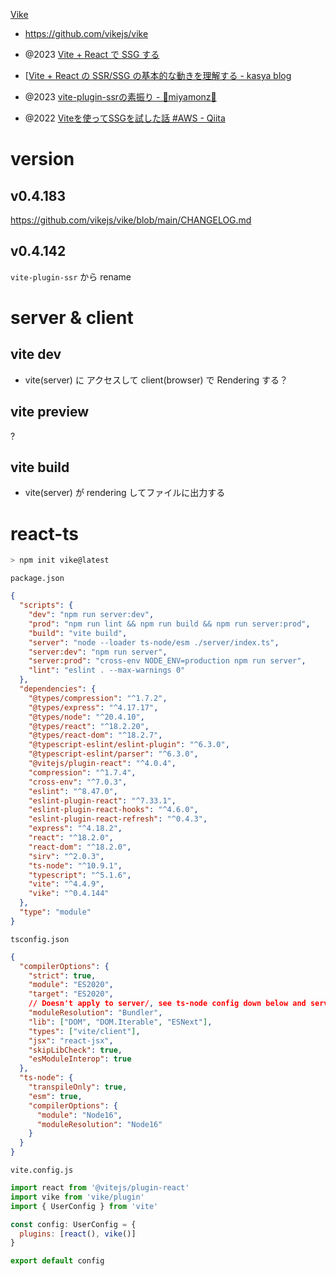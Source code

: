 [Vike](https://vike.dev/)

- https://github.com/vikejs/vike

- @2023 [Vite + React で SSG する](https://kasyalog.site/blog/vite-react-ssg-with-vite-plugin-ssr/)
- [[Vite + React の SSR/SSG の基本的な動きを理解する - kasya blog](https://kasyalog.site/blog/vite-react-ssr-ssg-basic/)

- @2023 [vite-plugin-ssrの素振り - 🍊miyamonz🍊](https://scrapbox.io/miyamonz/vite-plugin-ssr%E3%81%AE%E7%B4%A0%E6%8C%AF%E3%82%8A)

- @2022 [Viteを使ってSSGを試した話 #AWS - Qiita](https://qiita.com/Kodak_tmo/items/23c0c334c6f08a4a036a)

# version

## v0.4.183

https://github.com/vikejs/vike/blob/main/CHANGELOG.md

## v0.4.142

`vite-plugin-ssr` から rename

# server & client

## vite dev

- vite(server) に アクセスして client(browser) で Rendering する？

## vite preview

?

## vite build

- vite(server) が rendering してファイルに出力する

# react-ts

```sh
> npm init vike@latest
```

`package.json`

```json
{
  "scripts": {
    "dev": "npm run server:dev",
    "prod": "npm run lint && npm run build && npm run server:prod",
    "build": "vite build",
    "server": "node --loader ts-node/esm ./server/index.ts",
    "server:dev": "npm run server",
    "server:prod": "cross-env NODE_ENV=production npm run server",
    "lint": "eslint . --max-warnings 0"
  },
  "dependencies": {
    "@types/compression": "^1.7.2",
    "@types/express": "^4.17.17",
    "@types/node": "^20.4.10",
    "@types/react": "^18.2.20",
    "@types/react-dom": "^18.2.7",
    "@typescript-eslint/eslint-plugin": "^6.3.0",
    "@typescript-eslint/parser": "^6.3.0",
    "@vitejs/plugin-react": "^4.0.4",
    "compression": "^1.7.4",
    "cross-env": "^7.0.3",
    "eslint": "^8.47.0",
    "eslint-plugin-react": "^7.33.1",
    "eslint-plugin-react-hooks": "^4.6.0",
    "eslint-plugin-react-refresh": "^0.4.3",
    "express": "^4.18.2",
    "react": "^18.2.0",
    "react-dom": "^18.2.0",
    "sirv": "^2.0.3",
    "ts-node": "^10.9.1",
    "typescript": "^5.1.6",
    "vite": "^4.4.9",
    "vike": "^0.4.144"
  },
  "type": "module"
}
```

`tsconfig.json`

```json
{
  "compilerOptions": {
    "strict": true,
    "module": "ES2020",
    "target": "ES2020",
    // Doesn't apply to server/, see ts-node config down below and server/tsconfig.json
    "moduleResolution": "Bundler",
    "lib": ["DOM", "DOM.Iterable", "ESNext"],
    "types": ["vite/client"],
    "jsx": "react-jsx",
    "skipLibCheck": true,
    "esModuleInterop": true
  },
  "ts-node": {
    "transpileOnly": true,
    "esm": true,
    "compilerOptions": {
      "module": "Node16",
      "moduleResolution": "Node16"
    }
  }
}
```

`vite.config.js`

```js
import react from '@vitejs/plugin-react'
import vike from 'vike/plugin'
import { UserConfig } from 'vite'

const config: UserConfig = {
  plugins: [react(), vike()]
}

export default config
```
